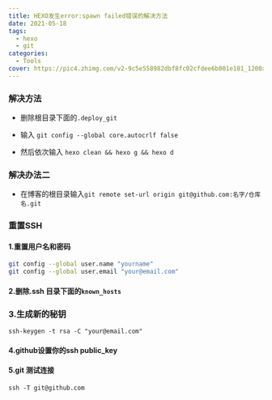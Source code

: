 ```yaml
---
title: HEXO发生error:spawn failed错误的解决方法
date: 2021-05-18
tags:
  - hexo
  - git
categories:
  - Tools
cover: https://pic4.zhimg.com/v2-9c5e558982dbf8fc02cfdee6b001e101_1200x500.jpg
---
```


### 解决方法

- 删除根目录下面的`.deploy_git`

- 输入 `git config --global core.autocrlf false`
- 然后依次输入 `hexo clean && hexo g && hexo d`

 

### 解决办法二

- 在博客的根目录输入`git remote set-url origin git@github.com:名字/仓库名.git`

### 重置SSH

#### 1.重置用户名和密码

```bash
git config --global user.name "yourname"
git config --global user.email "your@email.com"
```

#### 2.删除.ssh 目录下面的`known_hosts`

### 3.生成新的秘钥

`ssh-keygen -t rsa -C "your@email.com"`

#### 4.github设置你的ssh public_key

#### 5.git 测试连接

`ssh -T git@github.com`
